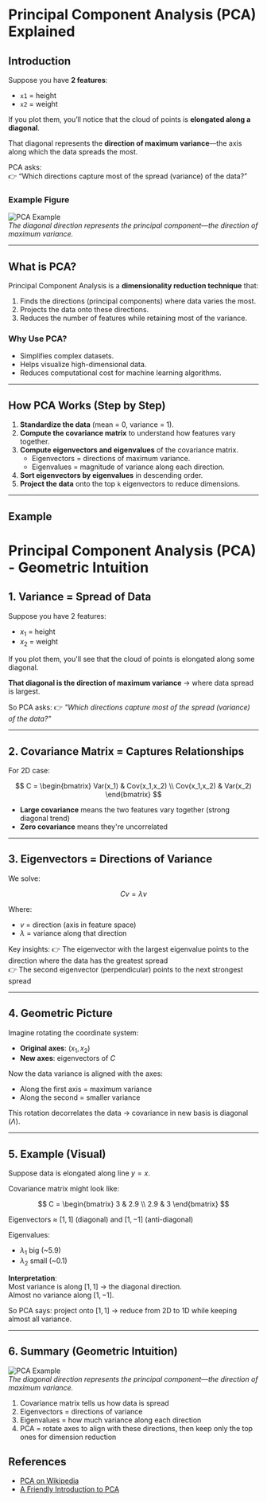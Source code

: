 # Principal Component Analysis (PCA) Explained

## Introduction

Suppose you have **2 features**:  

- `x1` = height  
- `x2` = weight  

If you plot them, you’ll notice that the cloud of points is **elongated along a diagonal**.  

That diagonal represents the **direction of maximum variance**—the axis along which the data spreads the most.  

PCA asks:  
👉 “Which directions capture most of the spread (variance) of the data?”

### Example Figure

![PCA Example](images/pca.png)  
*The diagonal direction represents the principal component—the direction of maximum variance.*

---

## What is PCA?

Principal Component Analysis is a **dimensionality reduction technique** that:  

1. Finds the directions (principal components) where data varies the most.  
2. Projects the data onto these directions.  
3. Reduces the number of features while retaining most of the variance.  

### Why Use PCA?

- Simplifies complex datasets.  
- Helps visualize high-dimensional data.  
- Reduces computational cost for machine learning algorithms.  

---

## How PCA Works (Step by Step)

1. **Standardize the data** (mean = 0, variance = 1).  
2. **Compute the covariance matrix** to understand how features vary together.  
3. **Compute eigenvectors and eigenvalues** of the covariance matrix.  
   - Eigenvectors = directions of maximum variance.  
   - Eigenvalues = magnitude of variance along each direction.  
4. **Sort eigenvectors by eigenvalues** in descending order.  
5. **Project the data** onto the top `k` eigenvectors to reduce dimensions.

---

## Example
# Principal Component Analysis (PCA) - Geometric Intuition

## 1. Variance = Spread of Data

Suppose you have 2 features: 
- $x_1$ = height
- $x_2$ = weight

If you plot them, you'll see that the cloud of points is elongated along some diagonal.

**That diagonal is the direction of maximum variance** → where data spread is largest.

So PCA asks:
👉 *"Which directions capture most of the spread (variance) of the data?"*

---

## 2. Covariance Matrix = Captures Relationships

For 2D case:

$$
C = \begin{bmatrix}
Var(x_1) & Cov(x_1,x_2) \\
Cov(x_1,x_2) & Var(x_2)
\end{bmatrix}
$$

- **Large covariance** means the two features vary together (strong diagonal trend)
- **Zero covariance** means they're uncorrelated

---

## 3. Eigenvectors = Directions of Variance

We solve:

$$
Cv = \lambda v
$$

Where:
- $v$ = direction (axis in feature space)
- $\lambda$ = variance along that direction

Key insights:
👉 The eigenvector with the largest eigenvalue points to the direction where the data has the greatest spread  
👉 The second eigenvector (perpendicular) points to the next strongest spread  

---

## 4. Geometric Picture

Imagine rotating the coordinate system:
- **Original axes**: $(x_1, x_2)$  
- **New axes**: eigenvectors of $C$  

Now the data variance is aligned with the axes:
- Along the first axis = maximum variance  
- Along the second = smaller variance  

This rotation decorrelates the data → covariance in new basis is diagonal ($\Lambda$).

---

## 5. Example (Visual)

Suppose data is elongated along line $y = x$.

Covariance matrix might look like:

$$
C = \begin{bmatrix}
3 & 2.9 \\
2.9 & 3
\end{bmatrix}
$$

Eigenvectors ≈ $[1,1]$ (diagonal) and $[1,-1]$ (anti-diagonal)  

Eigenvalues:  
- $\lambda_1$ big (~5.9)  
- $\lambda_2$ small (~0.1)  

**Interpretation**:  
Most variance is along $[1,1]$ → the diagonal direction.  
Almost no variance along $[1,-1]$.  

So PCA says: project onto $[1,1]$ → reduce from 2D to 1D while keeping almost all variance.

---

## 6. Summary (Geometric Intuition)


![PCA Example](/images/Pca.png)  
*The diagonal direction represents the principal component—the direction of maximum variance.*

1. Covariance matrix tells us how data is spread  
2. Eigenvectors = directions of variance  
3. Eigenvalues = how much variance along each direction  
4. PCA = rotate axes to align with these directions, then keep only the top ones for dimension reduction  

## References

- [PCA on Wikipedia](https://en.wikipedia.org/wiki/Principal_component_analysis)  
- [A Friendly Introduction to PCA](https://towardsdatascience.com/principal-component-analysis-for-dummies-8c7f5a7f3d18)

